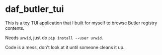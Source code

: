 daf_butler_tui
==============

This is a toy TUI application that I built for myself to browse Butler registry
contents.

Needs `urwid`, just do `pip install --user urwid`.

Code is a mess, don't look at it until someone cleans it up.
